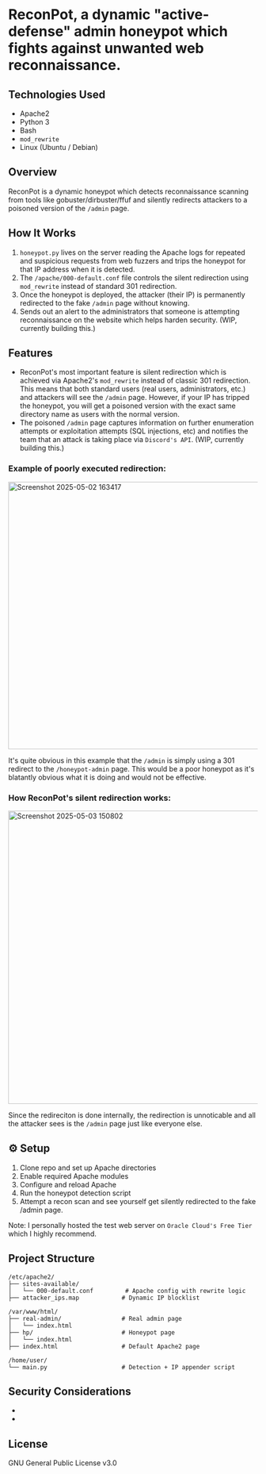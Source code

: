 # ReconPot, a dynamic "active-defense" admin honeypot which fights against unwanted web reconnaissance.

## Technologies Used
- Apache2
- Python 3
- Bash
- `mod_rewrite`
- Linux (Ubuntu / Debian)

## Overview
ReconPot is a dynamic honeypot which detects reconnaissance scanning from tools like gobuster/dirbuster/ffuf and silently redirects attackers to a poisoned version of the 
```/admin``` page.

## How It Works

1. ```honeypot.py``` lives on the server reading the Apache logs for repeated and suspicious requests from web fuzzers and trips the honeypot for that IP address when it is detected.
2. The ```/apache/000-default.conf``` file controls the silent redirection using ```mod_rewrite``` instead of standard 301 redirection.
3. Once the honeypot is deployed, the attacker (their IP) is permanently redirected to the fake ```/admin``` page without knowing.
4. Sends out an alert to the administrators that someone is attempting reconnaissance on the website which helps harden security. (WIP, currently building this.)

## Features
- ReconPot's most important feature is silent redirection which is achieved via Apache2's ```mod_rewrite``` instead of classic 301 redirection. This means that both standard users (real users, administrators, etc.) and attackers will see the ```/admin``` page. However, if your IP has tripped the honeypot, you will get a poisoned version with the exact same directory name as users with the normal version.
- The poisoned ```/admin``` page captures information on further enumeration attempts or exploitation attempts (SQL injections, etc) and notifies the team that an attack is taking place via ```Discord's API```. (WIP, currently building this.)

### Example of poorly executed redirection:

<img width="539" alt="Screenshot 2025-05-02 163417" src="https://github.com/user-attachments/assets/49c0a037-79ec-4722-9e52-21485b5205af" />

It's quite obvious in this example that the ```/admin``` is simply using a 301 redirect to the ```/honeypot-admin``` page. This would be a poor honeypot as it's blatantly obvious what it is doing and would not be effective.

### How ReconPot's silent redirection works:

<img width="591" alt="Screenshot 2025-05-03 150802" src="https://github.com/user-attachments/assets/678f005f-6c64-4dc1-a91a-782d1e41ac52" />

Since the redireciton is done internally, the redirection is unnoticable and all the attacker sees is the ```/admin``` page just like everyone else.

## ⚙️ Setup
1. Clone repo and set up Apache directories
2. Enable required Apache modules
3. Configure and reload Apache
4. Run the honeypot detection script
5. Attempt a recon scan and see yourself get silently redirected to the fake /admin page.

Note: I personally hosted the test web server on ```Oracle Cloud's Free Tier``` which I highly recommend.
## Project Structure

```
/etc/apache2/
├── sites-available/
│   └── 000-default.conf         # Apache config with rewrite logic
├── attacker_ips.map            # Dynamic IP blocklist

/var/www/html/
├── real-admin/                 # Real admin page
│   └── index.html
├── hp/                         # Honeypot page
│   └── index.html
├── index.html                  # Default Apache2 page

/home/user/
└── main.py                     # Detection + IP appender script
```

## Security Considerations
- 
- 

## License
GNU General Public License v3.0
